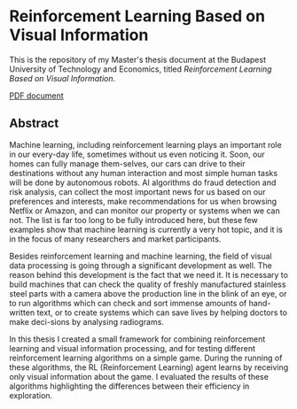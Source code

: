 # Reinforcement Learning Based on Visual Information
This is the repository of my Master's thesis document at the Budapest University of Technology and Economics, titled *Reinforcement Learning Based on Visual Information*.

[PDF document](https://github.com/kincsesg/msc_thesis/blob/master/kincsesg_thesis_2017.pdf)

## Abstract
Machine learning, including reinforcement learning plays an important role in our every-day life, sometimes without us even noticing it. Soon, our homes can fully manage them-selves, our cars can drive to their destinations without any human interaction and most simple human tasks will be done by autonomous robots. AI algorithms do fraud detection and risk analysis, can collect the most important news for us based on our preferences and interests, make recommendations for us when browsing Netflix or Amazon, and can monitor our property or systems when we can not. The list is far too long to be fully introduced here, but these few examples show that machine learning is currently a very hot topic, and it is in the focus of many researchers and market participants.

Besides reinforcement learning and machine learning, the field of visual data processing is going through a significant development as well. The reason behind this development is the fact that we need it. It is necessary to build machines that can check the quality of freshly manufactured stainless steel parts with a camera above the production line in the blink of an eye, or to run algorithms which can check and sort immense amounts of hand-written text, or to create systems which can save lives by helping doctors to make deci-sions by analysing radiograms.

In this thesis I created a small framework for combining reinforcement learning and visual information processing, and for testing different reinforcement learning algorithms on a simple game. During the running of these algorithms, the RL (Reinforcement Learning) agent learns by receiving only visual information about the game. I evaluated the results of these algorithms highlighting the differences between their efficiency in exploration.
